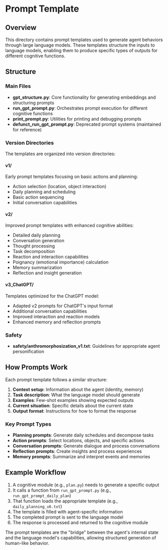 # Prompt Template

## Overview
This directory contains prompt templates used to generate agent behaviors through large language models. These templates structure the inputs to language models, enabling them to produce specific types of outputs for different cognitive functions.

## Structure

### Main Files
- **gpt_structure.py**: Core functionality for generating embeddings and structuring prompts
- **run_gpt_prompt.py**: Orchestrates prompt execution for different cognitive functions
- **print_prompt.py**: Utilities for printing and debugging prompts
- **defunct_run_gpt_prompt.py**: Deprecated prompt systems (maintained for reference)

### Version Directories
The templates are organized into version directories:

#### v1/
Early prompt templates focusing on basic actions and planning:
- Action selection (location, object interaction)
- Daily planning and scheduling
- Basic action sequencing
- Initial conversation capabilities

#### v2/
Improved prompt templates with enhanced cognitive abilities:
- Detailed daily planning
- Conversation generation
- Thought processing
- Task decomposition
- Reaction and interaction capabilities
- Poignancy (emotional importance) calculation
- Memory summarization
- Reflection and insight generation

#### v3_ChatGPT/
Templates optimized for the ChatGPT model:
- Adapted v2 prompts for ChatGPT's input format
- Additional conversation capabilities
- Improved interaction and reaction models
- Enhanced memory and reflection prompts

### Safety
- **safety/anthromorphosization_v1.txt**: Guidelines for appropriate agent personification

## How Prompts Work

Each prompt template follows a similar structure:
1. **Context setup**: Information about the agent (identity, memory)
2. **Task description**: What the language model should generate
3. **Examples**: Few-shot examples showing expected outputs
4. **Current situation**: Specific details about the current state
5. **Output format**: Instructions for how to format the response

### Key Prompt Types

- **Planning prompts**: Generate daily schedules and decompose tasks
- **Action prompts**: Select locations, objects, and specific actions
- **Conversation prompts**: Generate dialogue and process conversations
- **Reflection prompts**: Create insights and process experiences
- **Memory prompts**: Summarize and interpret events and memories

## Example Workflow

1. A cognitive module (e.g., `plan.py`) needs to generate a specific output
2. It calls a function from `run_gpt_prompt.py` (e.g., `run_gpt_prompt_daily_plan`)
3. That function loads the appropriate template (e.g., `daily_planning_v6.txt`)
4. The template is filled with agent-specific information
5. The completed prompt is sent to the language model
6. The response is processed and returned to the cognitive module

The prompt templates are the "bridge" between the agent's internal state and the language model's capabilities, allowing structured generation of human-like behavior.